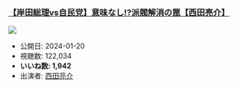 ### [【岸田総理vs自民党】意味なし!?派閥解消の罠【西田亮介】](https://www.youtube.com/watch?v=1DcTnmbPmzM)
[![](https://img.youtube.com/vi/1DcTnmbPmzM/sddefault.jpg)](https://www.youtube.com/watch?v=1DcTnmbPmzM)
-   公開日: 2024-01-20
-   視聴数: 122,034
-   **いいね数: 1,942**
-   出演者: [西田亮介](/rehacq_fan/people/西田亮介 "wikilink")
